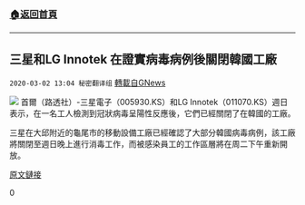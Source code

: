 ###  [:house:返回首頁](https://github.com/ourhimalayas/txt)
---

## 三星和LG Innotek 在證實病毒病例後關閉韓國工廠
`2020-03-02 13:04 秘密翻译组` [轉載自GNews](https://gnews.org/zh-hant/129746/)

![](https://s3-ap-northeast-1.amazonaws.com/news.guo.offload.media/wp-content/uploads/2020/03/02130058/samsung.jpg)
首爾（路透社）-三星電子（005930.KS）和LG Innotek（011070.KS）週日表示，在一名工人檢測到冠狀病毒呈陽性反應後，它們已經關閉了在韓國的工廠。

三星在大邱附近的龜尾市的移動設備工廠已經確認了大部分韓國病毒病例，該工廠將關閉至週日晚上進行消毒工作，而被感染員工的工作區層將在周二下午重新開放。

[原文鏈接](https://www.reuters.com/article/us-china-health-samsungelec/south-koreas-samsung-electronics-closes-mobile-device-plant-after-coronavirus-case-confirmed-yonhap-idUSKBN20O19R)

0

